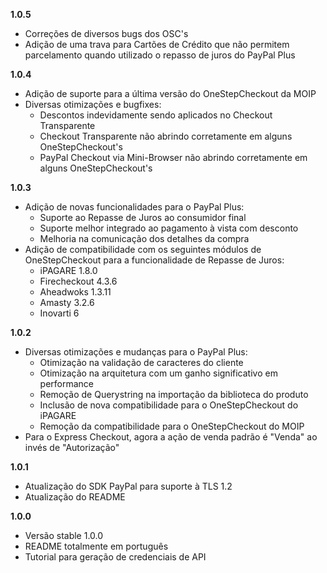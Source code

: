 **1.0.5**
+ Correções de diversos bugs dos OSC's
+ Adição de uma trava para Cartões de Crédito que não permitem parcelamento quando utilizado o repasso de juros do PayPal Plus

**1.0.4**
+ Adição de suporte para a última versão do OneStepCheckout da MOIP
+ Diversas otimizações e bugfixes:
	+ Descontos indevidamente sendo aplicados no Checkout Transparente
	+ Checkout Transparente não abrindo corretamente em alguns OneStepCheckout's
	+ PayPal Checkout via Mini-Browser não abrindo corretamente em alguns OneStepCheckout's

**1.0.3**
+ Adição de novas funcionalidades para o PayPal Plus:
	+ Suporte ao Repasse de Juros ao consumidor final
	+ Suporte melhor integrado ao pagamento à vista com desconto
	+ Melhoria na comunicação  dos detalhes da compra
+ Adição de compatibilidade com os seguintes módulos de OneStepCheckout para a funcionalidade de Repasse de Juros:
	+ iPAGARE 1.8.0
	+ Firecheckout 4.3.6
	+ Aheadwoks 1.3.11
	+ Amasty 3.2.6
	+ Inovarti 6

**1.0.2**
+ Diversas otimizações e mudanças para o PayPal Plus:
	+ Otimização na validação de caracteres do cliente
	+ Otimização na arquitetura com um ganho significativo em performance
	+ Remoção de Querystring na importação da biblioteca do produto
	+ Inclusão de nova compatibilidade para o OneStepCheckout do iPAGARE
	+ Remoção da compatibilidade para o OneStepCheckout do MOIP
+ Para o Express Checkout, agora a ação de venda padrão é "Venda" ao invés de "Autorização" 

**1.0.1**
+ Atualização do SDK PayPal para suporte à TLS 1.2
+ Atualização do README

**1.0.0**
+ Versão stable 1.0.0
+ README totalmente em português
+ Tutorial para geração de credenciais de API